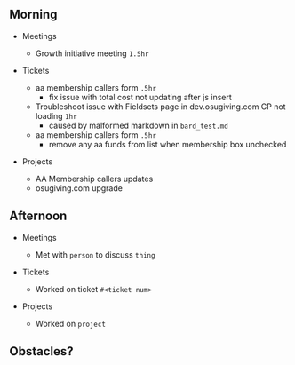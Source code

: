 ## Morning

- Meetings
    - Growth initiative meeting `1.5hr`


- Tickets
    - aa membership callers form `.5hr`
        - fix issue with total cost not updating after js insert
    - Troubleshoot issue with Fieldsets page in dev.osugiving.com CP not loading `1hr`
        - caused by malformed markdown in `bard_test.md`
    - aa membership callers form `.5hr`
        - remove any aa funds from list when membership box unchecked



- Projects
    - AA Membership callers updates
    - osugiving.com upgrade


## Afternoon

- Meetings
    - Met with `person` to discuss `thing`


- Tickets
    - Worked on ticket `#<ticket num>`


- Projects
    - Worked on `project`


## Obstacles?
